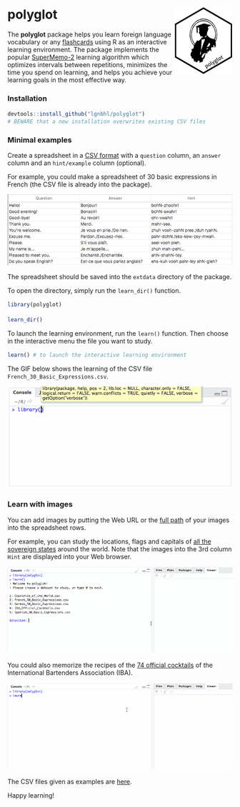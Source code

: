 
# polyglot <img src="man/figures/logo.png" align="right" />

The **polyglot** package helps you learn foreign language vocabulary or
any [flashcards](https://en.wikipedia.org/wiki/Flashcard) using R as an
interactive learning environment. The package implements the popular
[SuperMemo-2](https://en.wikipedia.org/wiki/SuperMemo) learning
algorithm which optimizes intervals between repetitions, minimizes the
time you spend on learning, and helps you achieve your learning goals in
the most effective way.

### Installation

``` r
devtools::install_github("lgnbhl/polyglot")
# BEWARE that a new installation overwrites existing CSV files
```

### Minimal examples

Create a spreadsheet in a [CSV
format](https://en.wikipedia.org/wiki/Comma-separated_values) with a
`question` column, an `answer` column and an `hint/example` column
(optional).

For example, you could make a spreadsheet of 30 basic expressions in
French (the CSV file is already into the package).

![](man/figures/screenshot1.png)

The spreadsheet should be saved into the `extdata` directory of the
package.

To open the directory, simply run the `learn_dir()` function.

``` r
library(polyglot)

learn_dir()
```

To launch the learning environment, run the `learn()` function. Then
choose in the interactive menu the file you want to study.

``` r
learn() # to launch the interactive learning environment
```

The GIF below shows the learning of the CSV file
`French_30_Basic_Expressions.csv`.

![](man/figures/screenshot2.gif)

### Learn with images

You can add images by putting the Web URL or the [full
path](https://en.wikipedia.org/wiki/Path_\(computing\)) of your images
into the spreadsheet rows.

For example, you can study the locations, flags and capitals of [all the
sovereign
states](https://en.wikipedia.org/wiki/List_of_sovereign_states) around
the world. Note that the images into the 3rd column `Hint` are displayed
into your Web browser.

![](man/figures/polyglot_world.gif)

You could also memorize the recipes of the [74 official
cocktails](https://en.wikipedia.org/wiki/List_of_IBA_official_cocktails)
of the International Bartenders Association (IBA).

![](man/figures/polyglot_cocktails.gif)

The CSV files given as examples are
[here](https://github.com/lgnbhl/polyglot/tree/master/inst/extdata).

Happy learning\!
